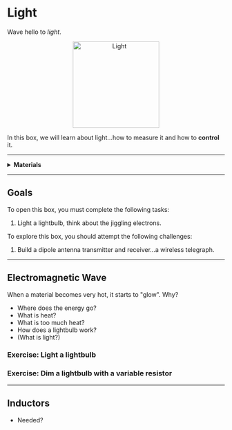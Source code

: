 # Light

Wave hello to *light*.

<p align="center">
<img src="_images/light.png" alt="Light" width="200" height="200">
<p>

In this box, we will learn about light...how to measure it and how to **control** it.

----

<details><summary><b>Materials</b></summary><p>

Contents|Description| # |Data|Link|
:-------|:----------|:-:|:--:|:--:|
Lightbulb|Mini incandescent bulb (6 V)|1|[-D-](_data/datasheets/lamp_6V.pdf)|[-L-](https://uk.farnell.com/cml-innovative-technologies/3820al/lamp-w-e-axial-t3-8-6v-0-6w/dp/1139454)

Required|Description| # |Box|
:-------|:----------|:-:|:-:|
Multimeter|(Sealy MM18) pocket digital multimeter|1|[white](/boxes/white/README.md)|
Test Lead|Alligator clip to 0.64 mm pin (20 cm)|2|[white](/boxes/white/README.md)|

</p></details>

----

## Goals

To open this box, you must complete the following tasks:

1. Light a lightbulb, think about the jiggling electrons.

To explore this box, you should attempt the following challenges:

1. Build a dipole antenna transmitter and receiver...a wireless telegraph.

----

## Electromagnetic Wave

When a material becomes very hot, it starts to "glow". Why?

- Where does the energy go?
- What is heat?
- What is too much heat?
- How does a lightbulb work?
- (What is light?)

### Exercise: Light a lightbulb

### Exercise: Dim a lightbulb with a variable resistor

----

## Inductors

- Needed?
